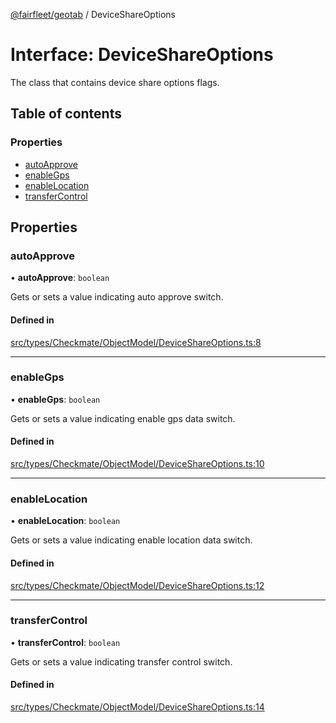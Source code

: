 [@fairfleet/geotab](../README.md) / DeviceShareOptions

# Interface: DeviceShareOptions

The class that contains device share options flags.

## Table of contents

### Properties

- [autoApprove](DeviceShareOptions.md#autoapprove)
- [enableGps](DeviceShareOptions.md#enablegps)
- [enableLocation](DeviceShareOptions.md#enablelocation)
- [transferControl](DeviceShareOptions.md#transfercontrol)

## Properties

### autoApprove

• **autoApprove**: `boolean`

Gets or sets a value indicating auto approve switch.

#### Defined in

[src/types/Checkmate/ObjectModel/DeviceShareOptions.ts:8](https://github.com/fairfleet/geotab/blob/ff38bfc/src/types/Checkmate/ObjectModel/DeviceShareOptions.ts#L8)

___

### enableGps

• **enableGps**: `boolean`

Gets or sets a value indicating enable gps data switch.

#### Defined in

[src/types/Checkmate/ObjectModel/DeviceShareOptions.ts:10](https://github.com/fairfleet/geotab/blob/ff38bfc/src/types/Checkmate/ObjectModel/DeviceShareOptions.ts#L10)

___

### enableLocation

• **enableLocation**: `boolean`

Gets or sets a value indicating enable location data switch.

#### Defined in

[src/types/Checkmate/ObjectModel/DeviceShareOptions.ts:12](https://github.com/fairfleet/geotab/blob/ff38bfc/src/types/Checkmate/ObjectModel/DeviceShareOptions.ts#L12)

___

### transferControl

• **transferControl**: `boolean`

Gets or sets a value indicating transfer control switch.

#### Defined in

[src/types/Checkmate/ObjectModel/DeviceShareOptions.ts:14](https://github.com/fairfleet/geotab/blob/ff38bfc/src/types/Checkmate/ObjectModel/DeviceShareOptions.ts#L14)
